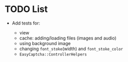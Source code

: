 # TODO List

* Add tests for:

    - view
    - cache: adding/loading files (images and audio)
    - using background image
    - changing `font_stoke`(width) and `font_stoke_color`
    - `EasyCaptcha::ControllerHelpers`
